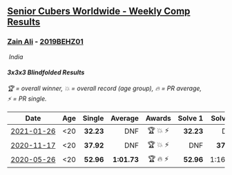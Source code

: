 <style>table {white-space: nowrap;}</style>
<link rel="stylesheet" type="text/css" href="/scw-comp/css/flags.css" />

## [Senior Cubers Worldwide - Weekly Comp Results](/scw-comp/results/)
### [Zain Ali](README.md) - [2019BEHZ01](https://www.worldcubeassociation.org/persons/2019BEHZ01?event=333bf)

<i class="flag flag-IN" />&nbsp;India

#### 3x3x3 Blindfolded Results

<span style="white-space: nowrap;">🏆 = overall winner</span>, <span style="white-space: nowrap;">💥 = overall record (age group)</span>, <span style="white-space: nowrap;">🔥 = PR average</span>, <span style="white-space: nowrap;">⚡ = PR single</span>.

| Date | Age | Single | Average | Awards | Solve 1 | Solve 2 | Solve 3 | Video |
| :--: | :--: | --: | --: | :--: | --: | --: | --: | :-- |
| [2021-01-26](../../results/2021-01-26/333bf.md) | <20 | **32.23** | DNF | 🏆 💥 ⚡ | **32.23** | DNF | DNF | [Desktop](https://www.facebook.com/100050006134092/videos/237332074610329) / [Mobile](https://m.facebook.com/100050006134092/videos/237332074610329) |
| [2020-11-17](../../results/2020-11-17/333bf.md) | <20 | **37.92** | DNF | 🏆 💥 ⚡ | DNF | **37.92** | DNF | [Desktop](https://www.facebook.com/events/475710776737006/permalink/479818116326272) / [Mobile](https://m.facebook.com/events/475710776737006?view=permalink&id=479818116326272) |
| [2020-05-26](../../results/2020-05-26/333bf.md) | <20 | **52.96** | **1:01.73** | 🏆 🔥 ⚡ | **52.96** | 1:16.60 | 55.63 | [Desktop](https://www.facebook.com/events/1531820936993798/permalink/1535485533294005) / [Mobile](https://m.facebook.com/events/1531820936993798?view=permalink&id=1535485533294005) |


<!-- Global site tag (gtag.js) - Google Analytics -->
<script async src="https://www.googletagmanager.com/gtag/js?id=UA-86348435-3"></script>
<script>window.dataLayer = window.dataLayer || []; function gtag() {dataLayer.push(arguments);} gtag('js', new Date()); gtag('config', 'UA-86348435-3');</script>
